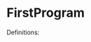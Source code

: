 # FirstProgram
Definitions:
<?php - Opening tag of any code. Meant to indicate that the code should be read from here on
declare - Syntax that executes the code in the parenthesis
strict_types - Ensures that primitive data types remain consistent
use - Similar to import in Java. Can be used to incorporate elements from other classes.
final - Using this keyword would mean the class or method is set in stone and it cannot be extended by another class
class - Collection of methods and varibales that compile to perform a certain operation
extends - Used to create a new class that is based off a parent class
public - Public class members can be accessed everywhere
function - A block of statements that compile to perform a certain task in the program
void - No concrete value is being returned 
$this - Reference to the current object
assertInstanceOf - An assertion that is part of the PHP database. If an instance does not match the expected input, an error is thrown.
expectException - Used primarily for text code. Raises an error if an exception is found
assertEquals - If two variables arent equal to each other, than an error is thrown.
private - Private variables or methods can only be accessed in the class where it has been defined in
string -  variables that contain alphanumeric characters and are created when you declare variable and assign string characters to it
and when you can directly use them with echo statement. 
int -  called by the constructor, and is used to not have to rewrite the constructor itself.
the actual init() function is not used in PHP instead _contruct is used after a class is declared.
return - causes the function to end its execution immediately and pass control back to the line from which it was called. To return 
a reference from a function you can use it where you declare the function and when assigning the returned value to a variable.
self - are used to access properties or methods. It is used inside the class definition.
new - is an object, and you can use the new statement to instantiate a class
throw - a generic exception where you instantiate an exception object—with the first parameter of the Exception constructor being the error message—and then, "throw" it.
sprintf - 
static - 
assertClassHasAttribute - If a certain method or variable does not exist in the class, an error will be thrown.
method_exists - 
float - 
